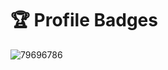 # 🏆 Profile Badges

![79696786](https://github.com/MrHur/MrHur/assets/79696786/d78e1e25-2fdb-499f-ae75-aa5e16574f93)

